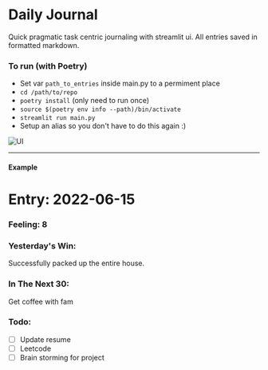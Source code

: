 # Daily Journal
Quick pragmatic task centric journaling with streamlit ui. All entries saved in formatted markdown.

### To run (with Poetry)
- Set var `path_to_entries` inside main.py to a permiment place
- `cd /path/to/repo`
- `poetry install` (only need to run once)
- `source $(poetry env info --path)/bin/activate`
- `streamlit run main.py`
- Setup an alias so you don't have to do this again :)

![UI](https://lh3.googleusercontent.com/pw/AM-JKLVl7Lvd0_1pOJSpF7OnTGHPd-GUb-TaUMuiPEzfj0RWKTC4qdo-3wt4CC9Nco_XZN5p5oPMluyR_Z7UzglIwosTnCQG4yG9ejtpltsaE1VvQ3YaR3plFztvVIL9xNHBjIuqlrJBza67wFfduiKVqTcsZw=w1496-h1524-no?authuser=0)

---
#### Example

# Entry: 2022-06-15
### Feeling: 8
### Yesterday's Win:
Successfully packed up the entire house.
 ### In The Next 30:
Get coffee with fam
 ### Todo:
- [ ] Update resume
- [ ] Leetcode
- [ ] Brain storming for project
